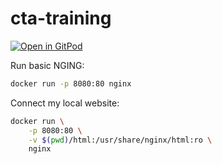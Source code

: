 # cta-training

[![Open in GitPod](https://gitpod.io/button/open-in-gitpod.svg)](https://gitpod.io#https://github.com/marcopeg/cta-training)


Run basic NGING:

```bash
docker run -p 8080:80 nginx
```

Connect my local website:

```bash
docker run \
    -p 8080:80 \
    -v $(pwd)/html:/usr/share/nginx/html:ro \
    nginx
```

